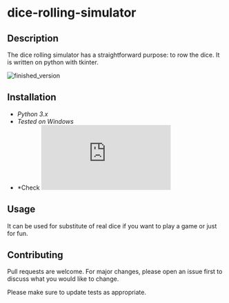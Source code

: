 # dice-rolling-simulator
## Description

The dice rolling simulator has a straightforward purpose: to row the dice. It is written on python with tkinter. 

![finished_version](https://user-images.githubusercontent.com/77811406/111755379-b4d67d80-88a1-11eb-94d2-cf3d07a20c02.jpg)

## Installation

* *Python 3.x*
* *Tested on Windows*
* *Check ![requirements](https://github.com/Damyanmd/dice-rolling-simulator/blob/main/requirements.txt?raw=true)

## Usage

It can be used for substitute of real dice if you want to play a game or just for fun.

## Contributing
Pull requests are welcome. For major changes, please open an issue first to discuss what you would like to change.

Please make sure to update tests as appropriate.

